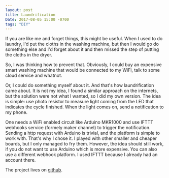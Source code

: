 ```yaml
---
layout: post
title: Laundrification
Date: 2017-08-05 15:00 -0700
tags: "DIY"
---
```


If you are like me and forget things, this might be useful.  When I used to do laundry,
I'd put the cloths in the washing machine, but then I would go do something else and
I'd forget about it and then missed the step of putting the cloths in the dryer.

So, I was thinking how to prevent that.  Obviously, I could buy an expensive smart
washing machine that would be connected to my WiFi, talk to some cloud service and whatnot.

Or, I could do something myself about it. And that's how laundrification came about. It is
not my idea, I found a similar approach on the internets, but the solution were not what
I wanted, so I did my own version.  The idea is simple: use photo resistor to measure light
coming from the LED that indicates the cycle finished. When the light comes on, send a
notification to my phone.

One needs a WiFi enabled circuit like Arduino MKR1000 and use IFTTT webhooks service (formely
maker channel) to trigger the notification.  Sending a http request with Arduino is trivial,
and the platform is simple to work with. That's why I chose it.  I played with other smaller
and cheaper boards, but I only managed to fry them. However, the idea should still work, if
you do not want to use Arduino which is more expensive. You can also use a different webhook
platform. I used IFTTT because I already had an account there.

The project lives on [github][1].

[1]: http://andrsd.github.io/laundrification/
